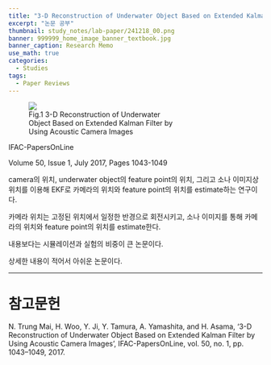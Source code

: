 ```yaml
---
title: "3-D Reconstruction of Underwater Object Based on Extended Kalman Filter by Using Acoustic Camera Images"
excerpt: "논문 공부"
thumbnail: study_notes/lab-paper/241218_00.png
banner: 999999_home_image_banner_textbook.jpg
banner_caption: Research Memo
use_math: true
categories:
  - Studies
tags:
  - Paper Reviews
---
```


<figure class="align-center" style="width: 60%">
  <a href="{{ site.url }}{{ site.baseurl }}/assets/images/study_notes/lab-paper/241218_00.png">
  <img src="{{ site.url }}{{ site.baseurl }}/assets/images/study_notes/lab-paper/241218_00.png">
  </a>
  <figcaption>
  Fig.1 3-D Reconstruction of Underwater Object Based on Extended Kalman Filter by Using Acoustic Camera Images
  </figcaption>
</figure>

IFAC-PapersOnLine

Volume 50, Issue 1, July 2017, Pages 1043-1049

camera의 위치, underwater object의 feature point의 위치, 그리고 소나 이미지상 위치를 이용해 EKF로 카메라의 위치와 feature point의 위치를 estimate하는 연구이다.

카메라 위치는 고정된 위치에서 일정한 반경으로 회전시키고, 소나 이미지를 통해 카메라의 위치와 feature point의 위치를 estimate한다.

내용보다는 시뮬레이션과 실험의 비중이 큰 논문이다.

상세한 내용이 적어서 아쉬운 논문이다.

---

# 참고문헌

N. Trung Mai, H. Woo, Y. Ji, Y. Tamura, A. Yamashita, and H. Asama, ‘3-D Reconstruction of Underwater Object Based on Extended Kalman Filter by Using Acoustic Camera Images’, IFAC-PapersOnLine, vol. 50, no. 1, pp. 1043–1049, 2017.